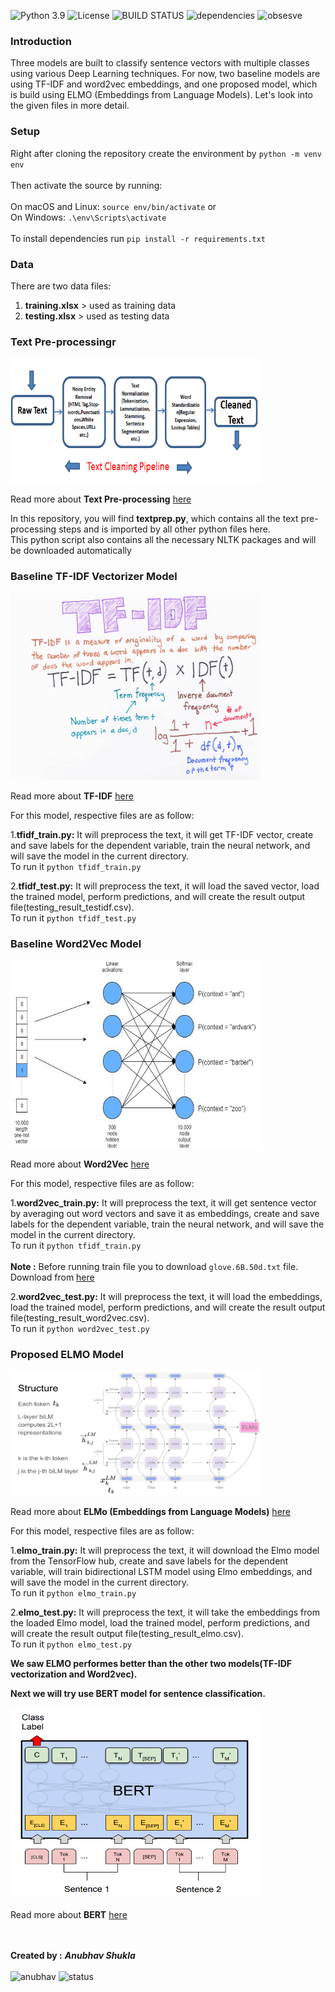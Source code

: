 ![Python 3.9](https://img.shields.io/badge/python-3.9-blue.svg)
![License](https://img.shields.io/badge/license-Apache%202-red.svg)
![BUILD STATUS](https://img.shields.io/badge/Build-passing-purple.svg)
![dependencies](https://img.shields.io/badge/dependencies-up%20to%20date-green.svg)
![obsesve](https://img.shields.io/badge/observatory-A%2B-yellow.svg)

<h3>Introduction</h3>
Three models are built to classify sentence vectors with multiple classes using various Deep Learning techniques.
For now, two baseline models are using TF-IDF and  word2vec embeddings, and one proposed model, which is build using ELMO (Embeddings from Language Models).
Let's look into the given files in more detail.

<h3>Setup</h3>

Right after cloning the repository create the environment by `python -m venv env`</br></br> 
Then activate the source by running:</br></br> 
On macOS and Linux: `source env/bin/activate`  or  </br> 
On Windows: `.\env\Scripts\activate` </br></br> 
To install dependencies run `pip install -r requirements.txt` 


<h3>Data</h3>
There are two data files:

1. <b>training.xlsx</b> > used as training data
2. <b>testing.xlsx</b>  > used as testing data

<h3>Text Pre-processingr</h3>
<img src="images/text_steps.png" width="400" height="200">

Read more about <b>Text Pre-processing</b> [here](https://towardsdatascience.com/text-preprocessing-in-natural-language-processing-using-python-6113ff5decd8#:~:text=In%20NLP%2C%20text%20preprocessing%20is,Stop%20words%20removal)  </br>

In this repository, you will find <b>textprep.py</b>, which contains all the text pre-processing steps and is imported by all other python files here. </br>
This python script also contains all the necessary NLTK packages and will be downloaded automatically

<h3>Baseline TF-IDF Vectorizer Model </h3>

<img src="images/tfidf.png" width="400" height="300">

Read more about <b>TF-IDF</b> [here](https://medium.com/@cmukesh8688/tf-idf-vectorizer-scikit-learn-dbc0244a911a)  </br>

For this model, respective files are as follow:

1.<b>tfidf_train.py:</b> It will preprocess the text, it will get TF-IDF vector, create and save labels for the dependent variable, train the neural network, and will save the model in the current directory.</br>
To run it `python tfidf_train.py`

2.<b>tfidf_test.py:</b> It will preprocess the text, it will load the saved vector, load the trained model, perform predictions, and will create the result output file(testing_result_testidf.csv).</br>
To run it `python tfidf_test.py`

<h3>Baseline Word2Vec Model </h3>

<img src="images/word2vec.jpeg" width="400" height="300">

Read more about <b>Word2Vec</b> [here](https://towardsdatascience.com/introduction-to-word-embedding-and-word2vec-652d0c2060fa)  </br>

For this model, respective files are as follow:

1.<b>word2vec_train.py:</b> It will preprocess the text, it will get sentence vector by averaging out word vectors and save it as embeddings, create and save labels for the dependent variable, train the neural network, and will save the model in the current directory.</br>
To run it `python tfidf_train.py`</br></br>
<b> Note :</b> Before running train file you to download `glove.6B.50d.txt` file. Download from [here](https://nlp.stanford.edu/projects/glove/)

2.<b>word2vec_test.py:</b> It will preprocess the text, it will load the embeddings, load the trained model, perform predictions, and will create the result output file(testing_result_word2vec.csv).</br>
To run it `python word2vec_test.py`


<h3>Proposed ELMO Model </h3>

<img src="images/elmo.png" width="400" height="200">

Read more about <b>ELMo (Embeddings from Language Models)</b> [here](https://www.analyticsvidhya.com/blog/2019/03/learn-to-use-elmo-to-extract-features-from-text/)  </br>

For this model, respective files are as follow:

1.<b>elmo_train.py:</b> It will preprocess the text, it will download the Elmo model from the TensorFlow hub, create and save labels for the dependent variable, will train bidirectional LSTM model using Elmo embeddings, and will save the model in the current directory.</br>
To run it `python elmo_train.py`</br>

2.<b>elmo_test.py:</b> It will preprocess the text, it will take the embeddings from the loaded Elmo model, load the trained model, perform predictions, and will create the result output file(testing_result_elmo.csv).</br>
To run it `python elmo_test.py` </br>

<b> We saw ELMO performes better than the other two models(TF-IDF vectorization and Word2vec).</b> </br>

<b> Next we will try use BERT model for sentence classification.</b> </br></br>
<img src="images/bert.png" width="400" height="300"></br></br>
Read more about <b>BERT</b> [here](https://towardsdatascience.com/bert-explained-state-of-the-art-language-model-for-nlp-f8b21a9b6270)  </br></br></br>




<b>Created by :</b>
<b><i> Anubhav Shukla </i></b>
</br>
</br>
![anubhav](https://img.shields.io/badge/Anubhav-%402021-blue.svg)
![status](https://img.shields.io/badge/Status-up-green.svg)
